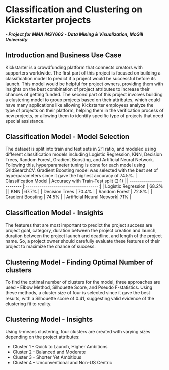 # Classification and Clustering on Kickstarter projects
##### *- Project for MMA INSY662 - Data Mining & Visualization, McGill University*

## Introduction and Business Use Case
Kickstarter is a crowdfunding platform that connects creators with supporters worldwide. The first part of this project is focused on building a classification model to predict if a project would be successful before its launch. This model would be helpful for project owners, providing them with insights on the best combination of project attributes to increase their chances of getting funded. The second part of this project involves building a clustering model to group projects based on their attributes, which could have many applications like allowing Kickstarter employees analyze the type of projects on their platform, helping them in the verification process of new projects, or allowing them to identify specific type of projects that need special assistance.

## Classification Model - Model Selection
The dataset is split into train and test sets in 2:1 ratio, and modeled using different classification models including Logistic Regression, KNN, Decision Trees, Random Forest, Gradient Boosting, and Artificial Neural Network. Following this, hyperparameter tuning is done for each model using GridSearchCV. Gradient Boosting model was selected with the best set of hyperparameters since it gave the highest accuracy of 74.5%.
| Classification Model     | Accuracy with Train-Test split (2:1) |
| ------------------------ |:------------------------------------:|
| Logistic Regression      |                 68.2%                |
| KNN                      |                 67.7%                |
| Decision Trees           |                 70.4%                |
| Random Forest            |                 72.8%                |
| Gradient Boosting        |                 74.5%                |
| Artificial Neural Network|                 71%                  |


## Classification Model - Insights
The features that are most important to predict the project success are project goal, category, duration between the project creation and launch, duration between the project launch and deadline, and length of the project name. So, a project owner should carefully evaluate these features of their project to maximize the chance of success. 

## Clustering Model - Finding Optimal Number of clusters
To find the optimal number of clusters for the model, three approaches are used – Elbow Method, Silhouette Score, and Pseudo F-statistics. Using these methods, a cluster size of four is selected since it gave the best results, with a Silhouette score of 0.41, suggesting valid evidence of the clustering fit to reality.

## Clustering Model - Insights
Using k-means clustering, four clusters are created with varying sizes depending on the project attributes:
- Cluster 1 – Quick to Launch, Higher Ambitions
- Cluster 2 – Balanced and Moderate
- Cluster 3 – Shorter Yet Ambitious
- Cluster 4 – Unconventional and Non-US Centric
